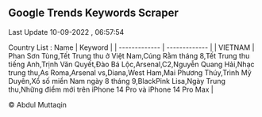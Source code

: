 

## Google Trends Keywords Scraper 
 
Last Update 10-09-2022 , 06:57:54

Country List :
 Name  | Keyword |
| ------------- | ------------- |
| VIETNAM | Phan Sơn Tùng,Tết Trung thu ở Việt Nam,Cúng Rằm tháng 8,Tết Trung thu tiếng Anh,Trịnh Văn Quyết,Đào Bá Lộc,Arsenal,C2,Nguyễn Quang Hải,Nhạc trung thu,As Roma,Arsenal vs,Diana,West Ham,Mai Phương Thúy,Trình Mỹ Duyên,Xổ số miền Nam ngày 8 tháng 9,BlackPink Lisa,Ngày Trung thu,Những điểm mới trên iPhone 14 Pro và iPhone 14 Pro Max |



© Abdul Muttaqin 

